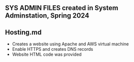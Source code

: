 ## SYS ADMIN FILES created in System Adminstation, Spring 2024
## Hosting.md 
  * Creates a website using Apache and AWS virtual machine
  * Enable HTTPS and creates DNS records
  * Website HTML code was provided
